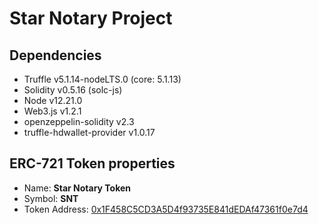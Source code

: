 # Star Notary Project

## Dependencies

- Truffle v5.1.14-nodeLTS.0 (core: 5.1.13)
- Solidity v0.5.16 (solc-js)
- Node v12.21.0
- Web3.js v1.2.1
- openzeppelin-solidity v2.3
- truffle-hdwallet-provider v1.0.17

## ERC-721 Token properties

- Name: **Star Notary Token**
- Symbol: **SNT**
- Token Address: [0x1F458C5CD3A5D4f93735E841dEDAf47361f0e7d4](https://rinkeby.etherscan.io/address/0x1F458C5CD3A5D4f93735E841dEDAf47361f0e7d4)

